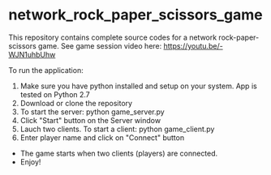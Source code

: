 # network_rock_paper_scissors_game
This repository contains complete source codes for a network rock-paper-scissors game. See game session video here: https://youtu.be/-WJN1uhbUhw

To run the application:

1. Make sure you have python installed and setup on your system. App is tested on Python 2.7
2. Download or clone the repository
3. To start the server: python game_server.py
4. Click "Start" button on the Server window
5. Lauch two clients. To start a client: python game_client.py
6. Enter player name and click on "Connect" button

* The game starts when two clients (players) are connected. 
* Enjoy!
